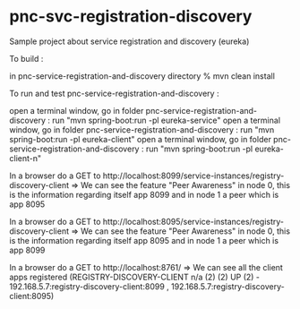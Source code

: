 # pnc-svc-registration-discovery
Sample project about service registration and discovery (eureka)


To build :

in pnc-service-registration-and-discovery directory % mvn clean install


To run and test pnc-service-registration-and-discovery :

open a terminal window, go in folder pnc-service-registration-and-discovery : run "mvn spring-boot:run -pl eureka-service"
open a terminal window, go in folder pnc-service-registration-and-discovery : run "mvn spring-boot:run -pl eureka-client"
open a terminal window, go in folder pnc-service-registration-and-discovery : run "mvn spring-boot:run -pl eureka-client-n"

In a browser do a GET to http://localhost:8099/service-instances/registry-discovery-client
=> We can see the feature "Peer Awareness" in node 0, this is the information regarding itself app 8099 and in node 1 a peer which is app 8095

In a browser do a GET to http://localhost:8095/service-instances/registry-discovery-client
=> We can see the feature "Peer Awareness" in node 0, this is the information regarding itself app 8095 and in node 1 a peer which is app 8099


In a browser do a GET to http://localhost:8761/
=> We can see all the client apps registered 
(REGISTRY-DISCOVERY-CLIENT 	n/a (2) 	(2) 	UP (2) - 192.168.5.7:registry-discovery-client:8099 , 192.168.5.7:registry-discovery-client:8095)

